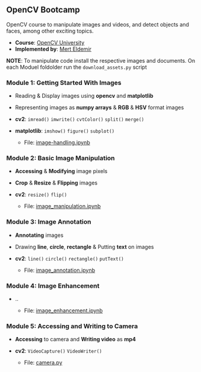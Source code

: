 ## OpenCV Bootcamp

OpenCV course to manipulate images and videos, and detect objects and faces, among other exciting topics.

- **Course**: [OpenCV University](https://opencv.org/university/)
- **Implemented by**: [Mert Eldemir](https://github.com/merteldem1r)

**NOTE**: To manipulate code install the respective images and documents. On each Moduel foldolder run the `download_assets.py` script

### Module 1: Getting Started With Images

- Reading & Display images using **opencv** and **matplotlib**
- Representing images as **numpy arrays** & **RGB** & **HSV** format images
- **cv2**: `imread()` `imwrite()` `cvtColor()` `split()` `merge()`
- **matplotlib**: `imshow()` `figure()` `subplot()`

  - File: [image-handling.ipynb](1-Image-Handling/notebooks/image_handling.ipynb)

### Module 2: Basic Image Manipulation

- **Accessing** & **Modifying** image pixels
- **Crop** & **Resize** & **Flipping** images
- **cv2**: `resize()` `flip()`

  - File: [image_manipulation.ipynb](2-Image-Manipulation/notebooks/image_manipulation.ipynb)

### Module 3: Image Annotation

- **Annotating** images
- Drawing **line**, **circle**, **rectangle** & Putting **text** on images
- **cv2**: `line()` `circle()` `rectangle()` `putText()`

  - File: [image_annotation.ipynb](3-Image-Annotation/notebooks/image_annotation.ipynb)

### Module 4: Image Enhancement

- ..

  - File: [image_enhancement.ipynb](4-Image-Enhancement/notebooks/image_enhancement.ipynb)

### Module 5: Accessing and Writing to Camera

- **Accessing** to camera and **Writing video** as **mp4** 
- **cv2**: `VideoCapture()` `VideoWriter()`

  - File: [camera.py](5-Accessing-Writing-Camera/camera.py)
